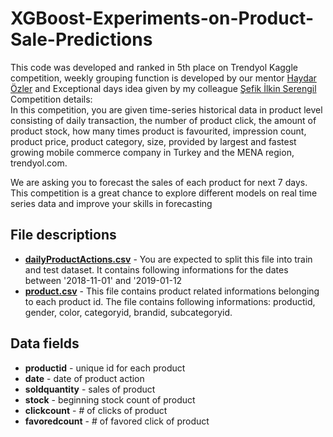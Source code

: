 # XGBoost-Experiments-on-Product-Sale-Predictions

<div class="markdown-converter__text--rendered"><p>This code was developed and ranked in 5th place on Trendyol Kaggle competition, weekly grouping function is developed by our mentor <a href="https://github.com/haydarozler">Haydar Özler</a> and Exceptional days idea given by my colleague <a href="https://github.com/serengil"> Şefik İlkin Serengil</a><br> Competition details:<br>In this competition, you are given time-series historical data in product level consisting of daily transaction, the number of product click, the amount of product stock, how many times product is favourited, impression count, product price, product category, size, provided by largest and fastest growing mobile commerce company in Turkey and the MENA region, trendyol.com.  </p>

<p></p><p>We are asking you to forecast the sales of each product for next 7 days. This competition is a great chance to explore different models on real time series data and improve your skills in forecasting </p><p></p></div>

<div class="markdown-converter__text--rendered competition-data__content"><h2>File descriptions</h2>

<ul>
<li><strong><a href="https://www.kaggle.com/c/trendyol-project/download/dailyProductActions.csv">dailyProductActions.csv</a></strong> - You are expected to split this file into train and test dataset. 
It contains following informations for the dates between '2018-11-01' and '2019-01-12</li>
  <li><strong><a href="https://www.kaggle.com/c/trendyol-project/download/product.csv">product.csv</a></strong> - This file contains product related informations belonging to each product id. The file contains following informations: productid, gender, color, categoryid, brandid, subcategoryid. </li>
</ul>

<h2>Data fields</h2>

<ul>
<li><strong>productid</strong> - unique id for each product</li>
<li><strong>date</strong> - date of product action</li>
<li><strong>soldquantity</strong> - sales of product</li>
<li><strong>stock</strong> - beginning stock count of product</li>
<li><strong>clickcount</strong> - # of clicks of product</li>
<li><strong>favoredcount</strong> - # of favored click of product
</li>
</ul></div>
